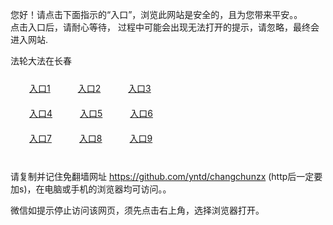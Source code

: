 您好！请点击下面指示的“入口”，浏览此网站是安全的，且为您带来平安。。 <br/>
点击入口后，请耐心等待， 过程中可能会出现无法打开的提示，请忽略，最终会进入网站. </br>

法轮大法在长春<br/>
<div style="padding:10px"><a style="margin:20px" target="_blank" href="https://d27x3diflxszuy.cloudfront.net/2Qpsp?zvzgflik" id="ccLink1" rel="nofollow">入口1</a> <a target="_blank" style="margin:20px" href="https://d1d6xi544fj9hi.cloudfront.net/2Qpsp?uvdsxhzp" id="ccLink2" rel="nofollow">入口2</a> <a style="margin:20px" target="_blank" href="https://d2qf5z2z3uemal.cloudfront.net/2Qpsp?sytlps" id="ccLink3" rel="nofollow">入口3</a></div>

<div style="padding:10px" ><a style="margin:20px" target="_blank" href="https://d27x3diflxszuy.cloudfront.net/2Qpsp?zvzgflik" id="ccLink4" rel="nofollow">入口4</a> <a style="margin:20px" href="https://d1d6xi544fj9hi.cloudfront.net/2Qpsp?uvdsxhzp" target="_blank" id="ccLink5" rel="nofollow">入口5</a> <a style="margin:20px" href="https://d2qf5z2z3uemal.cloudfront.net/2Qpsp?sytlps" target="_blank" id="ccLink6" rel="nofollow">入口6</a></div>

<div style="padding:10px"><a style="margin:20px" target="_blank" href="https://d27x3diflxszuy.cloudfront.net/2Qpsp?zvzgflik" id="ccLink7" rel="nofollow">入口7</a> <a style="margin:20px" href="https://d1d6xi544fj9hi.cloudfront.net/2Qpsp?uvdsxhzp" target="_blank" id="ccLink8" rel="nofollow">入口8</a> <a style="margin:20px" target="_blank" href="https://d2qf5z2z3uemal.cloudfront.net/2Qpsp?sytlps" id="ccLink9" rel="nofollow">入口9</a></div>

<br/>



请复制并记住免翻墙网址 https://github.com/yntd/changchunzx (http后一定要加s)，在电脑或手机的浏览器均可访问。。<br/>

微信如提示停止访问该网页，须先点击右上角，选择浏览器打开。
